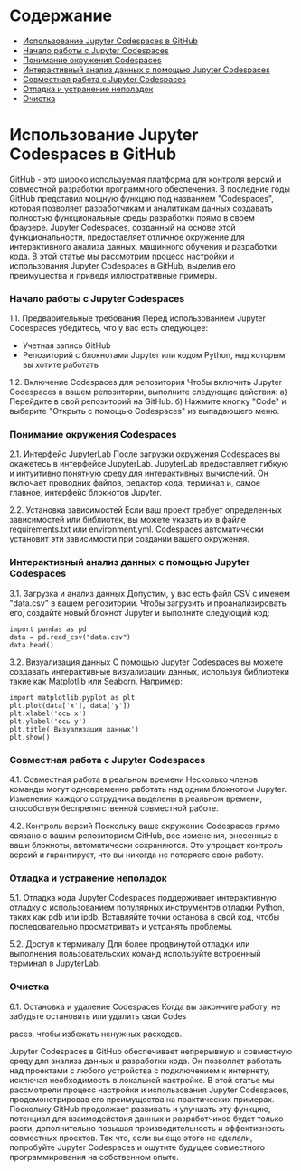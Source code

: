 # Содержание

  - [Использование Jupyter Codespaces в GitHub](#использование-jupyter-codespaces-в-github)<br>
  -  [Начало работы с Jupyter Codespaces](#начало-работы-с-jupyter-codespaces)<br>
  -  [Понимание окружения Codespaces](#понимание-окружения-codespaces)<br>
  - [Интерактивный анализ данных с помощью Jupyter Codespaces](#интерактивный-анализ-данных-с-помощью-jupyter-codespaces)<br>
  -  [Совместная работа с Jupyter Codespaces](#совместная-работа-с-jupyter-codespaces)<br>
  - [Отладка и устранение неполадок](#отладка-и-устранение-неполадок)<br>
  - [Очистка](#очистка)

# Использование Jupyter Codespaces в GitHub

GitHub - это широко используемая платформа для контроля версий и совместной разработки программного обеспечения. В последние годы GitHub представил мощную функцию под названием "Codespaces", которая позволяет разработчикам и аналитикам данных создавать полностью функциональные среды разработки прямо в своем браузере. Jupyter Codespaces, созданный на основе этой функциональности, предоставляет отличное окружение для интерактивного анализа данных, машинного обучения и разработки кода. В этой статье мы рассмотрим процесс настройки и использования Jupyter Codespaces в GitHub, выделив его преимущества и приведя иллюстративные примеры.

### Начало работы с Jupyter Codespaces
1.1. Предварительные требования
Перед использованием Jupyter Codespaces убедитесь, что у вас есть следующее:
- Учетная запись GitHub
- Репозиторий с блокнотами Jupyter или кодом Python, над которым вы хотите работать

1.2. Включение Codespaces для репозитория
Чтобы включить Jupyter Codespaces в вашем репозитории, выполните следующие действия:
а) Перейдите в свой репозиторий на GitHub.
б) Нажмите кнопку "Code" и выберите "Открыть с помощью Codespaces" из выпадающего меню.

### Понимание окружения Codespaces
2.1. Интерфейс JupyterLab
После загрузки окружения Codespaces вы окажетесь в интерфейсе JupyterLab. JupyterLab предоставляет гибкую и интуитивно понятную среду для интерактивных вычислений. Он включает проводник файлов, редактор кода, терминал и, самое главное, интерфейс блокнотов Jupyter.

2.2. Установка зависимостей
Если ваш проект требует определенных зависимостей или библиотек, вы можете указать их в файле requirements.txt или environment.yml. Codespaces автоматически установит эти зависимости при создании вашего окружения.

### Интерактивный анализ данных с помощью Jupyter Codespaces
3.1. Загрузка и анализ данных
Допустим, у вас есть файл CSV с именем "data.csv" в вашем репозитории. Чтобы загрузить и проанализировать его, создайте новый блокнот Jupyter и выполните следующий код:

```
import pandas as pd
data = pd.read_csv("data.csv")
data.head()
```
3.2. Визуализация данных
С помощью Jupyter Codespaces вы можете создавать интерактивные визуализации данных, используя библиотеки такие как Matplotlib или Seaborn. Например:

```
import matplotlib.pyplot as plt
plt.plot(data['x'], data['y'])
plt.xlabel('ось x')
plt.ylabel('ось y')
plt.title('Визуализация данных')
plt.show()
```
### Совместная работа с Jupyter Codespaces
4.1. Совместная работа в реальном времени
Несколько членов команды могут одновременно работать над одним блокнотом Jupyter. Изменения каждого сотрудника выделены в реальном времени, способствуя беспрепятственной совместной работе.

4.2. Контроль версий
Поскольку ваше окружение Codespaces прямо связано с вашим репозиторием GitHub, все изменения, внесенные в ваши блокноты, автоматически сохраняются. Это упрощает контроль версий и гарантирует, что вы никогда не потеряете свою работу.

### Отладка и устранение неполадок
5.1. Отладка кода
Jupyter Codespaces поддерживает интерактивную отладку с использованием популярных инструментов отладки Python, таких как pdb или ipdb. Вставляйте точки останова в свой код, чтобы последовательно просматривать и устранять проблемы.

5.2. Доступ к терминалу
Для более продвинутой отладки или выполнения пользовательских команд используйте встроенный терминал в JupyterLab.

### Очистка
6.1. Остановка и удаление Codespaces
Когда вы закончите работу, не забудьте остановить или удалить свои Codes

paces, чтобы избежать ненужных расходов.

Jupyter Codespaces в GitHub обеспечивает непрерывную и совместную среду для анализа данных и разработки кода. Он позволяет работать над проектами с любого устройства с подключением к интернету, исключая необходимость в локальной настройке. В этой статье мы рассмотрели процесс настройки и использования Jupyter Codespaces, продемонстрировав его преимущества на практических примерах. Поскольку GitHub продолжает развивать и улучшать эту функцию, потенциал для взаимодействия данных и разработчиков будет только расти, дополнительно повышая производительность и эффективность совместных проектов. Так что, если вы еще этого не сделали, попробуйте Jupyter Codespaces и ощутите будущее совместного программирования на собственном опыте. 